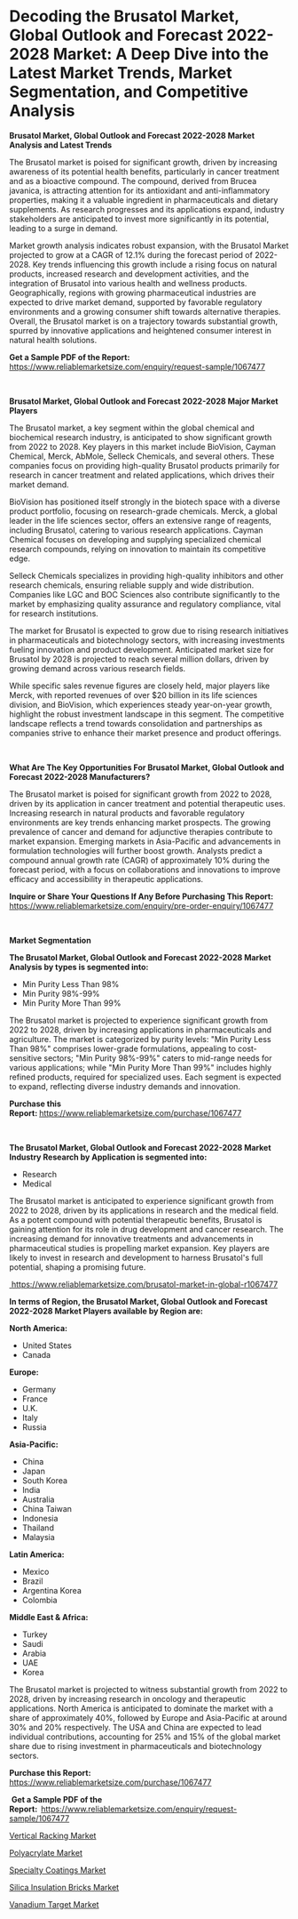 <p><h1>Decoding the Brusatol Market, Global Outlook and Forecast 2022-2028 Market: A Deep Dive into the Latest Market Trends, Market Segmentation, and Competitive Analysis</h1></p><p><strong>Brusatol Market, Global Outlook and Forecast 2022-2028 Market Analysis and Latest Trends</strong></p>
<p><p>The Brusatol market is poised for significant growth, driven by increasing awareness of its potential health benefits, particularly in cancer treatment and as a bioactive compound. The compound, derived from Brucea javanica, is attracting attention for its antioxidant and anti-inflammatory properties, making it a valuable ingredient in pharmaceuticals and dietary supplements. As research progresses and its applications expand, industry stakeholders are anticipated to invest more significantly in its potential, leading to a surge in demand.</p><p>Market growth analysis indicates robust expansion, with the Brusatol Market projected to grow at a CAGR of 12.1% during the forecast period of 2022-2028. Key trends influencing this growth include a rising focus on natural products, increased research and development activities, and the integration of Brusatol into various health and wellness products. Geographically, regions with growing pharmaceutical industries are expected to drive market demand, supported by favorable regulatory environments and a growing consumer shift towards alternative therapies. Overall, the Brusatol market is on a trajectory towards substantial growth, spurred by innovative applications and heightened consumer interest in natural health solutions.</p></p>
<p><strong>Get a Sample PDF of the Report:&nbsp;</strong> <a href="https://www.reliablemarketsize.com/enquiry/request-sample/1067477">https://www.reliablemarketsize.com/enquiry/request-sample/1067477</a></p>
<p>&nbsp;</p>
<p><strong>Brusatol Market, Global Outlook and Forecast 2022-2028 Major Market Players</strong></p>
<p><p>The Brusatol market, a key segment within the global chemical and biochemical research industry, is anticipated to show significant growth from 2022 to 2028. Key players in this market include BioVision, Cayman Chemical, Merck, AbMole, Selleck Chemicals, and several others. These companies focus on providing high-quality Brusatol products primarily for research in cancer treatment and related applications, which drives their market demand.</p><p>BioVision has positioned itself strongly in the biotech space with a diverse product portfolio, focusing on research-grade chemicals. Merck, a global leader in the life sciences sector, offers an extensive range of reagents, including Brusatol, catering to various research applications. Cayman Chemical focuses on developing and supplying specialized chemical research compounds, relying on innovation to maintain its competitive edge.</p><p>Selleck Chemicals specializes in providing high-quality inhibitors and other research chemicals, ensuring reliable supply and wide distribution. Companies like LGC and BOC Sciences also contribute significantly to the market by emphasizing quality assurance and regulatory compliance, vital for research institutions.</p><p>The market for Brusatol is expected to grow due to rising research initiatives in pharmaceuticals and biotechnology sectors, with increasing investments fueling innovation and product development. Anticipated market size for Brusatol by 2028 is projected to reach several million dollars, driven by growing demand across various research fields.</p><p>While specific sales revenue figures are closely held, major players like Merck, with reported revenues of over $20 billion in its life sciences division, and BioVision, which experiences steady year-on-year growth, highlight the robust investment landscape in this segment. The competitive landscape reflects a trend towards consolidation and partnerships as companies strive to enhance their market presence and product offerings.</p></p>
<p>&nbsp;</p>
<p><strong>What Are The Key Opportunities For Brusatol Market, Global Outlook and Forecast 2022-2028 Manufacturers?</strong></p>
<p><p>The Brusatol market is poised for significant growth from 2022 to 2028, driven by its application in cancer treatment and potential therapeutic uses. Increasing research in natural products and favorable regulatory environments are key trends enhancing market prospects. The growing prevalence of cancer and demand for adjunctive therapies contribute to market expansion. Emerging markets in Asia-Pacific and advancements in formulation technologies will further boost growth. Analysts predict a compound annual growth rate (CAGR) of approximately 10% during the forecast period, with a focus on collaborations and innovations to improve efficacy and accessibility in therapeutic applications.</p></p>
<p><strong>Inquire or Share Your Questions If Any Before Purchasing This Report:</strong> <a href="https://www.reliablemarketsize.com/enquiry/pre-order-enquiry/1067477">https://www.reliablemarketsize.com/enquiry/pre-order-enquiry/1067477</a></p>
<p>&nbsp;</p>
<p><strong>Market Segmentation</strong></p>
<p><strong>The Brusatol Market, Global Outlook and Forecast 2022-2028 Market Analysis by types is segmented into:</strong></p>
<p><ul><li>Min Purity Less Than 98%</li><li>Min Purity 98%-99%</li><li>Min Purity More Than 99%</li></ul></p>
<p><p>The Brusatol market is projected to experience significant growth from 2022 to 2028, driven by increasing applications in pharmaceuticals and agriculture. The market is categorized by purity levels: "Min Purity Less Than 98%" comprises lower-grade formulations, appealing to cost-sensitive sectors; "Min Purity 98%-99%" caters to mid-range needs for various applications; while "Min Purity More Than 99%" includes highly refined products, required for specialized uses. Each segment is expected to expand, reflecting diverse industry demands and innovation.</p></p>
<p><strong>Purchase this Report:&nbsp;</strong><a href="https://www.reliablemarketsize.com/purchase/1067477">https://www.reliablemarketsize.com/purchase/1067477</a></p>
<p>&nbsp;</p>
<p><strong>The Brusatol Market, Global Outlook and Forecast 2022-2028 Market Industry Research by Application is segmented into:</strong></p>
<p><ul><li>Research</li><li>Medical</li></ul></p>
<p><p>The Brusatol market is anticipated to experience significant growth from 2022 to 2028, driven by its applications in research and the medical field. As a potent compound with potential therapeutic benefits, Brusatol is gaining attention for its role in drug development and cancer research. The increasing demand for innovative treatments and advancements in pharmaceutical studies is propelling market expansion. Key players are likely to invest in research and development to harness Brusatol's full potential, shaping a promising future.</p></p>
<p><a href="https://www.reliablemarketsize.com/brusatol-market-in-global-r1067477">&nbsp;https://www.reliablemarketsize.com/brusatol-market-in-global-r1067477</a></p>
<p><strong>In terms of Region, the Brusatol Market, Global Outlook and Forecast 2022-2028 Market Players available by Region are:</strong></p>
<p>
    <p> <strong> North America: </strong>
        <ul>
            <li>United States</li>
            <li>Canada</li>
        </ul>
        </p> 
    <p> <strong> Europe: </strong>
        <ul>
            <li>Germany</li>
            <li>France</li>
            <li>U.K.</li>
            <li>Italy</li>
            <li>Russia</li>
        </ul>
        </p> 
    <p> <strong> Asia-Pacific: </strong>
        <ul>
            <li>China</li>
            <li>Japan</li>
            <li>South Korea</li>
            <li>India</li>
            <li>Australia</li>
            <li>China Taiwan</li>
            <li>Indonesia</li>
            <li>Thailand</li>
            <li>Malaysia</li>
        </ul>
        </p> 
    <p> <strong> Latin America: </strong>
        <ul>
            <li>Mexico</li>
            <li>Brazil</li>
            <li>Argentina Korea</li>
            <li>Colombia</li>
        </ul>
        </p> 
    <p> <strong> Middle East & Africa: </strong>
        <ul>
            <li>Turkey</li>
            <li>Saudi</li>
            <li>Arabia</li>
            <li>UAE</li>
            <li>Korea</li>
        </ul>
    </p>
    </p>
<p><p>The Brusatol market is projected to witness substantial growth from 2022 to 2028, driven by increasing research in oncology and therapeutic applications. North America is anticipated to dominate the market with a share of approximately 40%, followed by Europe and Asia-Pacific at around 30% and 20% respectively. The USA and China are expected to lead individual contributions, accounting for 25% and 15% of the global market share due to rising investment in pharmaceuticals and biotechnology sectors.</p></p>
<p><strong>Purchase this Report: </strong><a href="https://www.reliablemarketsize.com/purchase/1067477">https://www.reliablemarketsize.com/purchase/1067477</a></p>
<p>&nbsp;<strong>Get a Sample PDF of the Report:&nbsp;&nbsp;</strong><a href="https://www.reliablemarketsize.com/enquiry/request-sample/1067477">https://www.reliablemarketsize.com/enquiry/request-sample/1067477</a></p>
<p><strong></strong></p>
<p><p><a href="https://www.linkedin.com/pulse/et-trends-analysis-from-2024-2031-covered-164-pages-revidease-jukue?trackingId=M8sS6ihJRoS9fLEY%2ByG9mw%3D%3D">Vertical Racking Market</a></p><p><a href="https://issuu.com/reportprime-2/docs/polyacrylate-market-size-2030.pptx_d006cc75aa1039">Polyacrylate Market</a></p><p><a href="https://issuu.com/reportprime-2/docs/specialty-coatings-market-size-2030_ed4977aa622079">Specialty Coatings Market</a></p><p><a href="https://www.linkedin.com/pulse/silica-insulation-bricks-market-strategic-insights-product-pegjf?trackingId=uwZzDh0ZRTKNIFlZQe05eg%3D%3D">Silica Insulation Bricks Market</a></p><p><a href="https://medium.com/@caraleeh23/the-vanadium-target-market-is-anticipated-to-experience-significant-growth-with-a-projected-cagr-4512a8004da3">Vanadium Target Market</a></p></p>